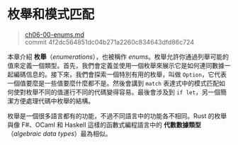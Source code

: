 # 枚舉和模式匹配

> [ch06-00-enums.md](https://github.com/rust-lang/book/blob/master/second-edition/src/ch06-00-enums.md)
> <br>
> commit 4f2dc564851dc04b271a2260c834643dfd86c724

本章介紹 **枚舉**（*enumerations*），也被稱作 *enums*。枚舉允許你通過列舉可能的值來定義一個類型。首先，我們會定義並使用一個枚舉來展示它是如何連同數據一起編碼信息的。接下來，我們會探索一個特別有用的枚舉，叫做 `Option`，它代表一個值要麼是一些值要麼什麼都不是。然後會講到 `match` 表達式中的模式匹配如何使對枚舉不同的值運行不同的代碼變得容易。最後會涉及到 `if let`，另一個簡潔方便處理代碼中枚舉的結構。

枚舉是一個很多語言都有的功能，不過不同語言中的功能各不相同。Rust 的枚舉與像 F#、OCaml 和 Haskell 這樣的函數式編程語言中的 **代數數據類型**（*algebraic data types*）最為相似。